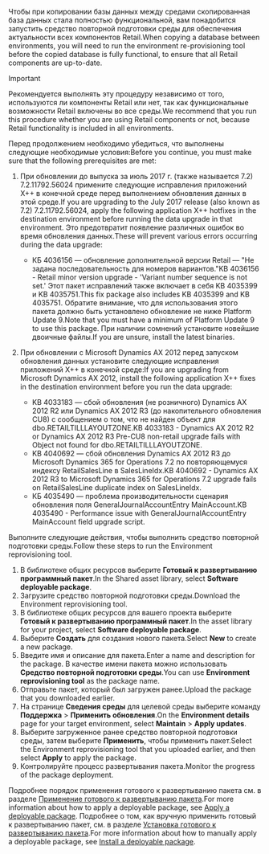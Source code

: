 <span data-ttu-id="697d5-101">Чтобы при копировании базы данных между средами скопированная база данных стала полностью функциональной, вам понадобится запустить средство повторной подготовки среды для обеспечения актуальности всех компонентов Retail.</span><span class="sxs-lookup"><span data-stu-id="697d5-101">When copying a database between environments, you will need to run the environment re-provisioning tool before the copied database is fully functional, to ensure that all Retail components are up-to-date.</span></span>

> [!IMPORTANT]
> <span data-ttu-id="697d5-102">Рекомендуется выполнять эту процедуру независимо от того, используются ли компоненты Retail или нет, так как функциональные возможности Retail включены во все среды.</span><span class="sxs-lookup"><span data-stu-id="697d5-102">We recommend that you run this procedure whether you are using Retail components or not, because Retail functionality is included in all environments.</span></span> 

<span data-ttu-id="697d5-103">Перед продолжением необходимо убедиться, что выполнены следующие необходимые условия:</span><span class="sxs-lookup"><span data-stu-id="697d5-103">Before you continue, you must make sure that the following prerequisites are met:</span></span>
1. <span data-ttu-id="697d5-104">При обновлении до выпуска за июль 2017 г. (также называется 7.2) 7.2.11792.56024 примените следующие исправления приложений X++ в конечной среде перед выполнением обновления данных в этой среде.</span><span class="sxs-lookup"><span data-stu-id="697d5-104">If you are upgrading to the July 2017 release (also known as 7.2) 7.2.11792.56024, apply the following application X++ hotfixes in the destination environment before running the data upgrade in that environment.</span></span> <span data-ttu-id="697d5-105">Это предотвратит появление различных ошибок во время обновления данных.</span><span class="sxs-lookup"><span data-stu-id="697d5-105">These will prevent various errors occurring during the data upgrade:</span></span>

    - <span data-ttu-id="697d5-106">КБ 4036156 — обновление дополнительной версии Retail — "Не задана последовательность для номеров вариантов."</span><span class="sxs-lookup"><span data-stu-id="697d5-106">KB 4036156 - Retail minor version upgrade - 'Variant number sequence is not set.'</span></span> <span data-ttu-id="697d5-107">Этот пакет исправлений также включает в себя KB 4035399 и KB 4035751.</span><span class="sxs-lookup"><span data-stu-id="697d5-107">This fix package also includes KB 4035399 and KB 4035751.</span></span> <span data-ttu-id="697d5-108">Обратите внимание, что для использования этого пакета должно быть установлено обновление не ниже Platform Update 9.</span><span class="sxs-lookup"><span data-stu-id="697d5-108">Note that you must have a minimum of Platform Update 9 to use this package.</span></span> <span data-ttu-id="697d5-109">При наличии сомнений установите новейшие двоичные файлы.</span><span class="sxs-lookup"><span data-stu-id="697d5-109">If you are unsure, install the latest binaries.</span></span>
    
2. <span data-ttu-id="697d5-110">При обновлении с Microsoft Dynamics AX 2012 перед запуском обновления данных установите следующие исправления приложений X++ в конечной среде:</span><span class="sxs-lookup"><span data-stu-id="697d5-110">If you are upgrading from Microsoft Dynamics AX 2012, install the following application X++ fixes in the destination environment before you run the data upgrade:</span></span>
    - <span data-ttu-id="697d5-111">KB 4033183 — сбой обновления (не розничного) Dynamics AX 2012 R2 или Dynamics AX 2012 R3 (до накопительного обновления CU8) с сообщением о том, что не найден объект для dbo.RETAILTILLLAYOUTZONE.</span><span class="sxs-lookup"><span data-stu-id="697d5-111">KB 4033183 - Dynamics AX 2012 R2 or Dynamics AX 2012 R3 Pre-CU8 non-retail upgrade fails with Object not found for dbo.RETAILTILLLAYOUTZONE.</span></span>
    - <span data-ttu-id="697d5-112">KB 4040692 — сбой обновления Dynamics AX 2012 R3 до Microsoft Dynamics 365 for Operations 7.2 по повторяющемуся индексу RetailSalesLine в SalesLineIdx.</span><span class="sxs-lookup"><span data-stu-id="697d5-112">KB 4040692 - Dynamics AX 2012 R3 to Microsoft Dynamics 365 for Operations 7.2 upgrade fails on RetailSalesLine duplicate index on SalesLineIdx.</span></span>
    - <span data-ttu-id="697d5-113">КБ 4035490 — проблема производительности сценария обновления поля GeneralJournalAccountEntry MainAccount.</span><span class="sxs-lookup"><span data-stu-id="697d5-113">KB 4035490 - Performance issue with GeneralJournalAccountEntry MainAccount field upgrade script.</span></span>


<span data-ttu-id="697d5-114">Выполните следующие действия, чтобы выполнить средство повторной подготовки среды.</span><span class="sxs-lookup"><span data-stu-id="697d5-114">Follow these steps to run the Environment reprovisioning tool.</span></span>

1. <span data-ttu-id="697d5-115">В библиотеке общих ресурсов выберите **Готовый к развертыванию программный пакет**.</span><span class="sxs-lookup"><span data-stu-id="697d5-115">In the Shared asset library, select **Software deployable package**.</span></span>
2. <span data-ttu-id="697d5-116">Загрузите средство повторной подготовки среды.</span><span class="sxs-lookup"><span data-stu-id="697d5-116">Download the Environment reprovisioning tool.</span></span>
3. <span data-ttu-id="697d5-117">В библиотеке общих ресурсов для вашего проекта выберите **Готовый к развертыванию программный пакет**.</span><span class="sxs-lookup"><span data-stu-id="697d5-117">In the asset library for your project, select **Software deployable package**.</span></span>
4. <span data-ttu-id="697d5-118">Выберите **Создать** для создания нового пакета.</span><span class="sxs-lookup"><span data-stu-id="697d5-118">Select **New** to create a new package.</span></span>
5. <span data-ttu-id="697d5-119">Введите имя и описание для пакета.</span><span class="sxs-lookup"><span data-stu-id="697d5-119">Enter a name and description for the package.</span></span> <span data-ttu-id="697d5-120">В качестве имени пакета можно использовать **Средство повторной подготовки среды**.</span><span class="sxs-lookup"><span data-stu-id="697d5-120">You can use **Environment reprovisioning tool** as the package name.</span></span>
6. <span data-ttu-id="697d5-121">Отправьте пакет, который был загружен ранее.</span><span class="sxs-lookup"><span data-stu-id="697d5-121">Upload the package that you downloaded earlier.</span></span>
7. <span data-ttu-id="697d5-122">На странице **Сведения среды** для целевой среды выберите команду **Поддержка** > **Применить обновления**.</span><span class="sxs-lookup"><span data-stu-id="697d5-122">On the **Environment details** page for your target environment, select **Maintain** > **Apply updates**.</span></span>
8. <span data-ttu-id="697d5-123">Выберите загруженное ранее средство повторной подготовки среды, затем выберите **Применить**, чтобы применить пакет.</span><span class="sxs-lookup"><span data-stu-id="697d5-123">Select the Environment reprovisioning tool that you uploaded earlier, and then select **Apply** to apply the package.</span></span>
9. <span data-ttu-id="697d5-124">Контролируйте процесс развертывания пакета.</span><span class="sxs-lookup"><span data-stu-id="697d5-124">Monitor the progress of the package deployment.</span></span> 

<span data-ttu-id="697d5-125">Подробнее порядок применения готового к развертыванию пакета см. в разделе [Применение готового к развертыванию пакета](../deployment/create-apply-deployable-package.md).</span><span class="sxs-lookup"><span data-stu-id="697d5-125">For more information about how to apply a deployable package, see [Apply a deployable package](../deployment/create-apply-deployable-package.md).</span></span> <span data-ttu-id="697d5-126">Подробнее о том, как вручную применить готовый к развертыванию пакет, см. в разделе [Установка готового к развертыванию пакета](../deployment/install-deployable-package.md).</span><span class="sxs-lookup"><span data-stu-id="697d5-126">For more information about how to manually apply a deployable package, see [Install a deployable package](../deployment/install-deployable-package.md).</span></span>
